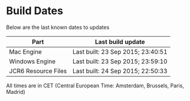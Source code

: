 # Build Dates

Below are the last known dates to updates

Part | Last build update
-----|-----
Mac Engine | Last built: 23 Sep 2015; 23:40:51
Windows Engine | Last built: 23 Sep 2015; 23:59:10
JCR6 Resource Files | Last built: 24 Sep 2015; 22:50:33
All times are in CET (Central European Time: Amsterdam, Brussels, Paris, Madrid)



